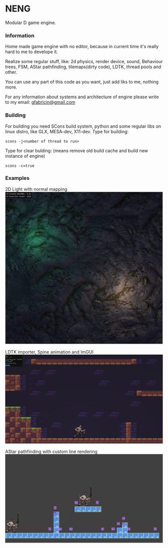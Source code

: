 # NENG
Modular D game engine.

### Information
Home made game engine with no editor, because in current time it's really hard to me to develope it.

Realize some regular stuff, like: 2d physics, render device, sound, Behaviour trees, FSM, AStar pathfinding, tilemaps(dirty code), LDTK, thread pools and other.

You can use any part of this code as you want, just add liks to me, nothing more.

For any information about systems and architecture of engine please write to my email: gfabricin@gmail.com

### Building
For building you need SCons build system, python and some regular libs on linux distro, like GLX, MESA-dev, X11-dev.
Type for building:

```
scons -j<number of thread to run>
```
  
Type for clear bulding: (means remove old build cache and build new instance of engine)
 
```
scons -c=true
```

### Examples
2D Light with normal mapping
![2D Light](https://github.com/gnenixen/neng/blob/master/.github/images/Pictures2021-08-16_02-39-21_screenshot.png)

LDTK importer, Spine animation and ImGUI 
![LDTK importer and Spine animation](https://github.com/gnenixen/neng/blob/master/.github/images/Pictures2021-08-05_00-12-39_screenshot.png)

AStar pathfinding with custom line rendering
![AStar pathfinding with custom line rendering](https://github.com/gnenixen/neng/blob/master/.github/images/h3dhn5HK60Q.jpg)
